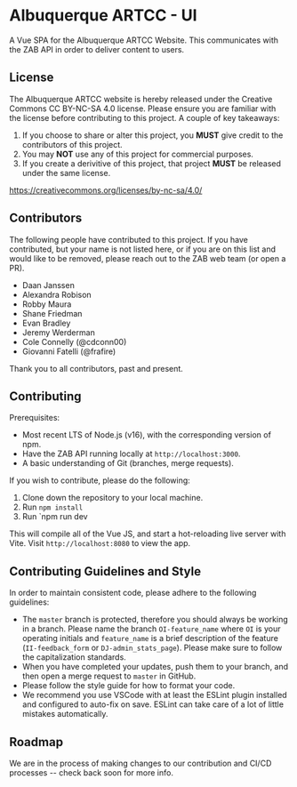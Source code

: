 # Albuquerque ARTCC - UI
A Vue SPA for the Albuquerque ARTCC Website. This communicates with the ZAB API in order to deliver content to users.

## License

The Albuquerque ARTCC website is hereby released under the Creative Commons CC BY-NC-SA 4.0 license. Please ensure you are familiar with the license before contributing to this project. A couple of key takeaways:

1. If you choose to share or alter this project, you **MUST** give credit to the contributors of this project.
2. You may **NOT** use any of this project for commercial purposes.
3. If you create a derivitive of this project, that project **MUST** be released under the same license.

https://creativecommons.org/licenses/by-nc-sa/4.0/

## Contributors
The following people have contributed to this project. If you have contributed, but your name is not listed here, or if you are on this list and would like to be removed, please reach out to the ZAB web team (or open a PR).

- Daan Janssen  
- Alexandra Robison  
- Robby Maura  
- Shane Friedman  
- Evan Bradley  
- Jeremy Werderman  
- Cole Connelly (@cdconn00)
- Giovanni Fatelli (@frafire)

Thank you to all contributors, past and present.

## Contributing

Prerequisites:
- Most recent LTS of Node.js (v16), with the corresponding version of npm.
- Have the ZAB API running locally at `http://localhost:3000`.
- A basic understanding of Git (branches, merge requests).

If you wish to contribute, please do the following:

1. Clone down the repository to your local machine. 
2. Run `npm install`
3. Run `npm run dev

This will compile all of the Vue JS, and start a hot-reloading live server with Vite. Visit `http://localhost:8080` to view the app.

## Contributing Guidelines and Style

In order to maintain consistent code, please adhere to the following guidelines:

- The `master` branch is protected, therefore you should always be working in a branch. Please name the branch `OI-feature_name` where `OI` is your operating initials and `feature_name` is a brief description of the feature (`II-feedback_form` or `DJ-admin_stats_page`). Please make sure to follow the capitalization standards.
- When you have completed your updates, push them to your branch, and then open a merge request to `master` in GitHub.
- Please follow the style guide for how to format your code.
- We recommend you use VSCode with at least the ESLint plugin installed and configured to auto-fix on save. ESLint can take care of a lot of little mistakes automatically.

## Roadmap

We are in the process of making changes to our contribution and CI/CD processes -- check back soon for more info.
